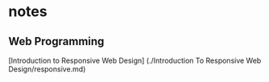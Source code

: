 # notes

## Web Programming

[Introduction to Responsive Web Design] (./Introduction To Responsive Web Design/responsive.md)
